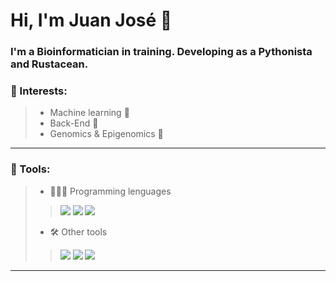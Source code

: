 # Hi, I'm Juan José 👋

### I'm a Bioinformatician in training. Developing as a Pythonista and Rustacean.

### 🧐 Interests:
> + Machine learning 🤖
> + Back-End 💾
> + Genomics & Epigenomics 🧬
----
### 🧰 Tools:
> + 🧑🏻‍💻 Programming lenguages
>> ![](https://img.shields.io/badge/Code-Python-yellow?style=plastic&logo=Python&logoColor=yellow&labelColor=black)
![](https://img.shields.io/badge/Code-Rust-orange?style=plastic&logo=Rust&logoColor=orange&labelColor=black)
![](https://img.shields.io/badge/Code-R-blue?style=plastic&logo=R&logoColor=blue&labelColor=black)
> + 🛠️ Other tools
>> ![](https://img.shields.io/badge/Tool-Bash-white?style=plastic&logo=Linux&labelColor=black)
 ![](https://img.shields.io/badge/Tool-Docker-blue?style=plastic&logo=Docker&labelColor=black)
 ![](https://img.shields.io/badge/Code-HTML-red?style=plastic&logo=HTML5&labelColor=black)
----



